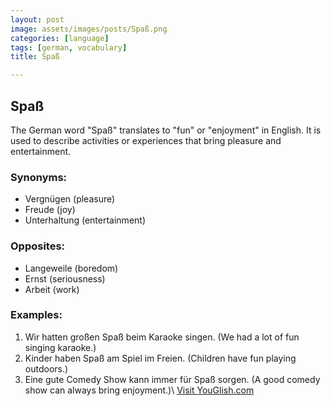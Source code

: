 ```yaml
---
layout: post
image: assets/images/posts/Spaß.png
categories: [language]
tags: [german, vocabulary]
title: Spaß

---
```


## Spaß

The German word "Spaß" translates to "fun" or "enjoyment" in English. It is used to describe activities or experiences that bring pleasure and entertainment. 

### Synonyms:
- Vergnügen (pleasure)
- Freude (joy)
- Unterhaltung (entertainment)

### Opposites:
- Langeweile (boredom)
- Ernst (seriousness)
- Arbeit (work)

### Examples:
1. Wir hatten großen Spaß beim Karaoke singen. (We had a lot of fun singing karaoke.)
2. Kinder haben Spaß am Spiel im Freien. (Children have fun playing outdoors.)
3. Eine gute Comedy Show kann immer für Spaß sorgen. (A good comedy show can always bring enjoyment.)\ <a id="yg-widget-0" class="youglish-widget" data-query="Spaß" data-lang="german" data-components="8412" data-auto-start="0" data-bkg-color="theme_light" data-title="How%20to%20pronounce%20Spaß%20in%20German"  rel="nofollow" href="https://youglish.com">Visit YouGlish.com</a><script async src="https://youglish.com/public/emb/widget.js" charset="utf-8"></script>